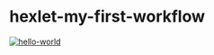 # hexlet-my-first-workflow

[![hello-world](https://github.com/vppatrick/hexlet-my-first-workflow/actions/workflows/hello-world.yml/badge.svg)](https://github.com/vppatrick/hexlet-my-first-workflow/actions/workflows/hello-world.yml)
